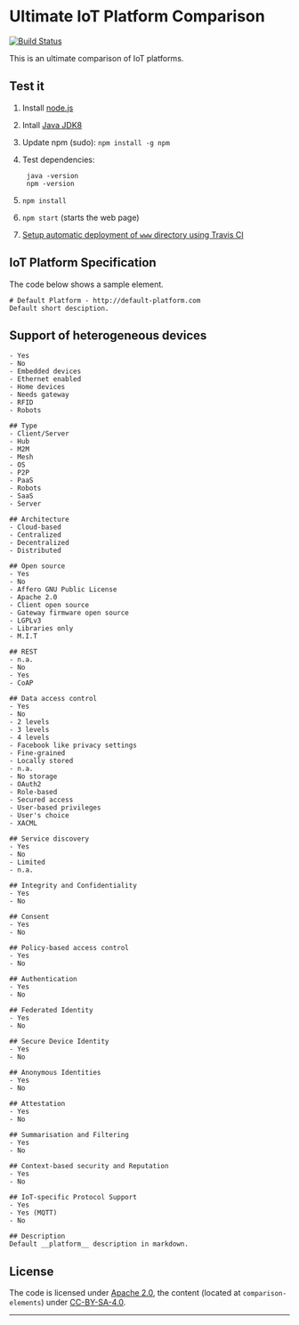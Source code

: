 # Ultimate IoT Platform Comparison

[![Build Status](https://travis-ci.org/ultimate-comparisons/ultimate-IoT-platform-comparison.svg?branch=master)](https://travis-ci.org/ultimate-comparisons/ultimate-IoT-platform-comparison)

This is an ultimate comparison of IoT platforms.

## Test it
1. Install [node.js](https://nodejs.org/en/)
2. Intall [Java JDK8](http://www.oracle.com/technetwork/java/javase/downloads/jdk8-downloads-2133151.html)
3. Update npm (sudo): `npm install -g npm`
4. Test dependencies:

        java -version
        npm -version

4. `npm install`
5. `npm start` (starts the web page)
6. [Setup automatic deployment of `www` directory using Travis CI](https://github.com/ultimate-comparisons/ultimate-comparison-BASE/wiki/Build-and-deploy-project-with-Travis-CI)


## IoT Platform Specification
The code below shows a sample element.

    # Default Platform - http://default-platform.com
    Default short desciption.

   ## Support of heterogeneous devices
	- Yes
	- No
	- Embedded devices
	- Ethernet enabled
	- Home devices
	- Needs gateway
	- RFID
	- Robots

	## Type
	- Client/Server
	- Hub
	- M2M
	- Mesh
	- OS
	- P2P
	- PaaS
	- Robots
	- SaaS
	- Server

	## Architecture
	- Cloud-based
	- Centralized
	- Decentralized
	- Distributed

	## Open source
	- Yes
	- No
	- Affero GNU Public License
	- Apache 2.0
	- Client open source
	- Gateway firmware open source
	- LGPLv3
	- Libraries only
	- M.I.T

	## REST
	- n.a.
	- No
	- Yes
	- CoAP

	## Data access control
	- Yes
	- No
	- 2 levels
	- 3 levels
	- 4 levels
	- Facebook like privacy settings
	- Fine-grained
	- Locally stored
	- n.a.
	- No storage
	- OAuth2
	- Role-based
	- Secured access
	- User-based privileges
	- User's choice
	- XACML

	## Service discovery
	- Yes
	- No
	- Limited
	- n.a.

	## Integrity and Confidentiality
	- Yes
	- No

	## Consent
	- Yes
	- No

	## Policy-based access control
	- Yes
	- No

	## Authentication
	- Yes
	- No

	## Federated Identity
	- Yes
	- No

	## Secure Device Identity
	- Yes
	- No

	## Anonymous Identities
	- Yes
	- No

	## Attestation
	- Yes
	- No

	## Summarisation and Filtering
	- Yes
	- No

	## Context-based security and Reputation
	- Yes
	- No

	## IoT-specific Protocol Support
	- Yes
	- Yes (MQTT)
	- No

	## Description
	Default __platform__ description in markdown.



## License

The code is licensed under [Apache 2.0], the content (located at `comparison-elements`) under [CC-BY-SA-4.0].

  [Apache 2.0]: http://www.apache.org/licenses/LICENSE-2.0
  [CC-BY-SA-4.0]: http://creativecommons.org/licenses/by-sa/4.0/

<hr />
